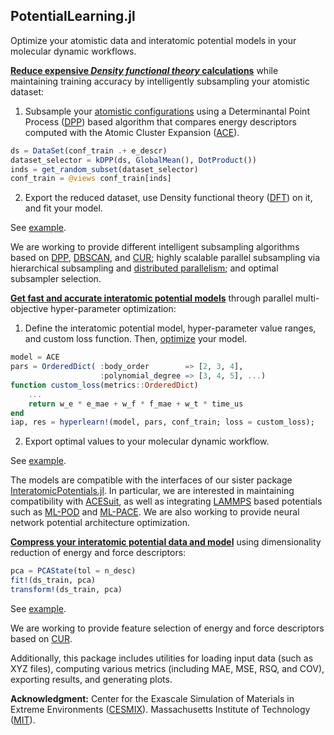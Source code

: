 ## PotentialLearning.jl 

Optimize your atomistic data and interatomic potential models in your molecular dynamic workflows.


<ins>**Reduce expensive ***Density functional theory*** calculations**</ins>  while maintaining training accuracy by intelligently subsampling your atomistic dataset:

1) Subsample your [atomistic configurations](https://github.com/JuliaMolSim/AtomsBase.jl) using a Determinantal Point Process ([DPP](https://github.com/dahtah/Determinantal.jl)) based algorithm that compares energy descriptors computed with the Atomic Cluster Expansion ([ACE](https://github.com/ACEsuit)).
```julia
ds = DataSet(conf_train .+ e_descr)
dataset_selector = kDPP(ds, GlobalMean(), DotProduct())
inds = get_random_subset(dataset_selector)
conf_train = @views conf_train[inds]
```
2) Export the reduced dataset, use Density functional theory ([DFT](https://docs.dftk.org/stable/)) on it, and fit your model.

See [example](https://cesmix-mit.github.io/PotentialLearning.jl/dev/generated/DPP-ACE-aHfO2-1/fit-dpp-ace-ahfo2/).

We are working to provide different intelligent subsampling algorithms based on [DPP](https://github.com/dahtah/Determinantal.jl), [DBSCAN](https://docs.google.com/document/d/1SWAanEWQkpsbr2lqetMO3uvdX_QK-Z7dwrgPaM1Dl0o/edit), and [CUR](https://github.com/JuliaLinearAlgebra/LowRankApprox.jl); highly scalable parallel subsampling via hierarchical subsampling and [distributed parallelism](https://github.com/JuliaParallel/Dagger.jl); and optimal subsampler selection.

<ins>**Get fast and accurate interatomic potential models**</ins>  through parallel multi-objective hyper-parameter optimization:

1) Define the interatomic potential model, hyper-parameter value ranges, and custom loss function. Then, [optimize](https://github.com/baggepinnen/Hyperopt.jl) your model.
```julia
model = ACE
pars = OrderedDict( :body_order        => [2, 3, 4],
                    :polynomial_degree => [3, 4, 5], ...)
function custom_loss(metrics::OrderedDict)
    ...
    return w_e * e_mae + w_f * f_mae + w_t * time_us
end
iap, res = hyperlearn!(model, pars, conf_train; loss = custom_loss);
```
2) Export optimal values to your molecular dynamic workflow.

See [example](https://cesmix-mit.github.io/PotentialLearning.jl/dev/generated/Opt-ACE-aHfO2/fit-opt-ace-ahfo2/).

The models are compatible with the interfaces of our sister package [InteratomicPotentials.jl](https://github.com/cesmix-mit/InteratomicPotentials.jl). In particular, we are interested in maintaining compatibility with [ACESuit](https://github.com/ACEsuit), as well as integrating [LAMMPS](https://www.lammps.org/) based potentials such as [ML-POD](https://docs.lammps.org/Packages_details.html#pkg-ml-pod) and [ML-PACE](https://docs.lammps.org/Packages_details.html#ml-pace-package). We are also working to provide neural network potential architecture optimization.

<ins>**Compress your interatomic potential data and model**</ins> using dimensionality reduction of energy and force descriptors:
```julia
pca = PCAState(tol = n_desc)
fit!(ds_train, pca)
transform!(ds_train, pca)
```
See [example](https://cesmix-mit.github.io/PotentialLearning.jl/dev/generated/PCA-ACE-aHfO2/fit-pca-ace-ahfo2/).

We are working to provide feature selection of energy and force descriptors based on [CUR](https://github.com/JuliaLinearAlgebra/LowRankApprox.jl).

Additionally, this package includes utilities for loading input data (such as XYZ files), computing various metrics (including MAE, MSE, RSQ, and COV), exporting results, and generating plots.

**Acknowledgment:** Center for the Exascale Simulation of Materials in Extreme Environments ([CESMIX](https://computing.mit.edu/cesmix/)). Massachusetts Institute of Technology ([MIT](https://www.mit.edu/)).